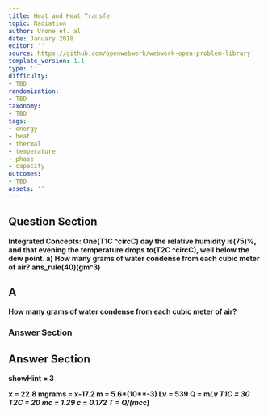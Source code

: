 ```yaml
---
title: Heat and Heat Transfer
topic: Radiation
author: Urone et. al
date: January 2018
editor: ''
source: https://github.com/openwebwork/webwork-open-problem-library
template_version: 1.1
type: ''
difficulty:
- TBD
randomization:
- TBD
taxonomy:
- TBD
tags:
- energy
- heat
- thermal
- temperature
- phase
- capacity
outcomes:
- TBD
assets: ''
---
```


## Question Section 

<b>
Integrated Concepts: One(T1C ^circC) day the relative humidity is(75)%, and that evening the temperature drops to(T2C ^circC), well below the dew point. 
a) How many grams of water condense from each cubic meter of air?
ans_rule(40)(gm^3)

## A
How many grams of water condense from each cubic meter of air?
### Answer Section


## Answer Section

showHint = 3

x = 22.8
mgrams = x-17.2
m = 5.6*(10**-3)
Lv = 539
Q = m*Lv
T1C = 30
T2C = 20
mc = 1.29
c = 0.172
T = Q/(mc*c)